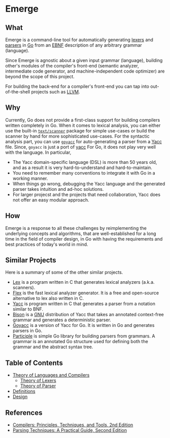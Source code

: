 # Emerge

## What

Emerge is a command-line tool for automatically generating
[lexers](https://en.wikipedia.org/wiki/Lexical_analysis) and [parsers](https://en.wikipedia.org/wiki/Parsing)
in [Go](https://go.dev) from an [EBNF](https://en.wikipedia.org/wiki/Extended_Backus–Naur_form)
description of any arbitrary grammar (language).

Since Emerge is agnostic about a given input grammar (language),
building other's modules of the compiler's front-end
(semantic analyzer, intermediate code generator, and machine-independent code optimizer)
are beyond the scope of this project.

For building the back-end for a compiler's front-end you can tap into
out-of-the-shell projects such as [LLVM](https://www.llvm.org).

## Why

Currently, Go does not provide a first-class support for building compilers written completely in Go.
When it comes to lexical analysis, you can either use the built-in [`text/scanner`](https://pkg.go.dev/text/scanner)
package for simple use-cases or build the scanner by hand for more sophisticated use-cases.
For the syntactic analysis part, you can use [`goyacc`](https://pkg.go.dev/golang.org/x/tools/cmd/goyacc)
for auto-generating a parser from a [Yacc](https://en.wikipedia.org/wiki/Yacc) file.
Since, `goyacc` is just a port of [yacc](https://www.tuhs.org/cgi-bin/utree.pl?file=V6/usr/source/yacc)
For Go, it does not play very well with the language. In particular,

  - The Yacc domain-specific language (DSL) is more than 50 years old,
    and as a result it is very hard-to-understand and hard-to-maintain.
  - You need to remember many conventions to integrate it with Go in a working manner.
  - When things go wrong, debugging the Yacc language and the generated parser takes intuition and ad-hoc solutions.
  - For larger projecst and the projects that need collaboration, Yacc does not offer an easy modular approach.

## How

Emerge is a response to all these challenges by reimplementing the underlying concepts and algorithms,
that are well-established for a long time in the field of compiler design,
in Go with having the requirements and best practices of today's world in mind.

## Similar Projects

Here is a summary of some of the other similar projects.

  - [Lex](https://minnie.tuhs.org/cgi-bin/utree.pl?file=4BSD/usr/src/cmd/lex)
    is a program written in C that generates lexical analyzers (a.k.a. scanners).
  - [Flex](https://github.com/westes/flex) is the fast lexical analyzer generator.
    It is a free and open-source alternative to lex also written in C.
  - [Yacc](https://www.tuhs.org/cgi-bin/utree.pl?file=V6/usr/source/yacc)
    is program written in C that generates a parser from a notation similar to BNF.
  - [Bison](https://www.gnu.org/software/bison/) is a [GNU](https://en.wikipedia.org/wiki/GNU_Project)
    distribution of Yacc that takes an annotated context-free grammar and generates a deterministic parser.
  - [Goyacc](https://pkg.go.dev/golang.org/x/tools/cmd/goyacc) is a version of Yacc for Go.
    It is written in Go and generates parsers in Go.
  - [Participle](https://github.com/alecthomas/participle) is simple Go library for building parsers from grammars.
    A grammar is an annotated Go structure used for defining both the grammar and the abstract syntax tree.

## Table of Contents

  - [Theory of Languages and Compilers](./1-theory.md)
      - [Theory of Lexers](./2-lexer_theory.md)
      - [Theory of Parser](./3-parser_theory.md)
  - [Definitions](./4-definitions.md)
  - [Design](./5-design.md)

## References

  - [Compilers: Principles, Techniques, and Tools, 2nd Edition](https://www.pearson.com/us/higher-education/program/Aho-Compilers-Principles-Techniques-and-Tools-2nd-Edition/PGM167067.html)
  - [Parsing Techniques: A Practical Guide, Second Edition](https://link.springer.com/book/10.1007/978-0-387-68954-8)
